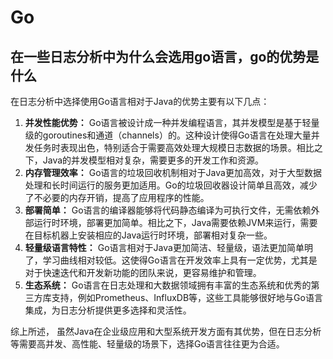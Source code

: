 # Go

## 在一些日志分析中为什么会选用go语言，go的优势是什么


在日志分析中选择使用Go语言相对于Java的优势主要有以下几点：

1. **并发性能优势：** Go语言被设计成一种并发编程语言，其并发模型是基于轻量级的goroutines和通道（channels）的。这种设计使得Go语言在处理大量并发任务时表现出色，特别适合于需要高效处理大规模日志数据的场景。相比之下，Java的并发模型相对复杂，需要更多的开发工作和资源。
2. **内存管理效率：** Go语言的垃圾回收机制相对于Java更加高效，对于大型数据处理和长时间运行的服务更加适用。Go的垃圾回收器设计简单且高效，减少了不必要的内存开销，提高了应用程序的性能。
3. **部署简单：** Go语言的编译器能够将代码静态编译为可执行文件，无需依赖外部运行时环境，部署更加简单。相比之下，Java需要依赖JVM来运行，需要在目标机器上安装相应的Java运行时环境，部署相对复杂一些。
4. **轻量级语言特性：** Go语言相对于Java更加简洁、轻量级，语法更加简单明了，学习曲线相对较低。这使得Go语言在开发效率上具有一定优势，尤其是对于快速迭代和开发新功能的团队来说，更容易维护和管理。
5. **生态系统：** Go语言在日志处理和大数据领域拥有丰富的生态系统和优秀的第三方库支持，例如Prometheus、InfluxDB等，这些工具能够很好地与Go语言集成，为日志分析提供更多选择和灵活性。

综上所述，  虽然Java在企业级应用和大型系统开发方面有其优势，但在日志分析等需要高并发、高性能、轻量级的场景下，选择Go语言往往更为合适。

